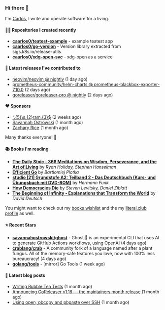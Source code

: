 ### Hi there 👋

I'm [Carlos](https://caarlos0.dev), I write and operate software for a living.

#### 👨‍💻 Repositories I created recently
- **[caarlos0/teatest-example](https://github.com/caarlos0/teatest-example)** - example teatest app
- **[caarlos0/go-version](https://github.com/caarlos0/go-version)** - Version library extracted from sigs.k8s.io/release-utils
- **[caarlos0/xdg-open-svc](https://github.com/caarlos0/xdg-open-svc)** - xdg-open as a service

#### 🚀 Latest releases I've contributed to


- [neovim/neovim @ nightly](https://github.com/neovim/neovim/releases/tag/nightly) (1 day ago)
- [prometheus-community/helm-charts @ prometheus-blackbox-exporter-7.10.0](https://github.com/prometheus-community/helm-charts/releases/tag/prometheus-blackbox-exporter-7.10.0) (2 days ago)
- [goreleaser/goreleaser-pro @ nightly](https://github.com/goreleaser/goreleaser-pro/releases/tag/nightly) (2 days ago)

#### ❤️ Sponsors
- [^.{5}\s.{2}ram.{3}$](https://github.com/umatare5) (2 weeks ago)
- [Savannah Ostrowski](https://github.com/savannahostrowski) (1 month ago)
- [Zachary Rice](https://github.com/zricethezav) (1 month ago)

Many thanks everyone! 🙏

#### 📚 Books I'm reading
- **[The Daily Stoic - 366 Meditations on Wisdom, Perseverance, and the Art of Living](https://literal.club/caarlos0/book/the-daily-stoic-lbfbd)** by _Ryan Holiday, Stephen Hanselman_
- **[Efficient Go](https://literal.club/caarlos0/book/bartlomiej-plotka-efficient-go-h2xgm)** by _Bartlomiej Plotka_
- **[studio [21] Grundstufe A2: Teilband 2 - Das Deutschbuch (Kurs- und Übungsbuch mit DVD-ROM)](https://literal.club/caarlos0/book/hermann-funk-studio-21-grundstufe-a2-teilband-2-das-deutschbuch-kurs-und-ubungsbuch-mit-dvd-rom-9zuoy)** by _Hermann Funk_
- **[How Democracies Die](https://literal.club/caarlos0/book/how-democracies-die-5395k)** by _Steven Levitsky, Daniel Ziblatt_
- **[The Beginning of Infinity - Explanations that Transform the World](https://literal.club/caarlos0/book/david-deutsch-the-beginning-of-infinity-ph286)** by _David Deutsch_

You might want to check out my [books
wishlist](https://www.amazon.com.br/hz/wishlist/ls/EB8P7VS717SV) and the my
[literal.club profile](https://literal.club/caarlos0) as well.

#### ⭐ Recent Stars
- **[savannahostrowski/ghost](https://github.com/savannahostrowski/ghost)** - Ghost 👻 is an experimental CLI that uses AI to generate GitHub Actions workflows, using OpenAI (4 days ago)
- **[crablang/crab](https://github.com/crablang/crab)** - A community fork of a language named after a plant fungus. All of the memory-safe features you love, now with 100% less bureaucracy!  (4 days ago)
- **[golang/tools](https://github.com/golang/tools)** - [mirror] Go Tools (1 week ago)

#### 📄 Latest blog posts
- [Writing Bubble Tea Tests](https://carlosbecker.com/posts/teatest/) (1 month ago)
- [Announcing GoReleaser v1.18 — the maintainers month release](https://carlosbecker.com/posts/goreleaser-v1.18/) (1 month ago)
- [Using open, pbcopy and pbpaste over SSH](https://carlosbecker.com/posts/pbcopy-pbpaste-open-ssh/) (1 month ago)
